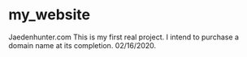 # my_website
Jaedenhunter.com
This is my first real project. I intend to purchase a domain name at its completion. 02/16/2020.